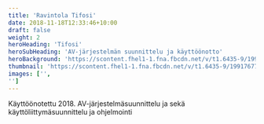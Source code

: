 ```yaml
---
title: 'Ravintola Tifosi'
date: 2018-11-18T12:33:46+10:00
draft: false
weight: 2
heroHeading: 'Tifosi'
heroSubHeading: 'AV-järjestelmän suunnittelu ja käyttöönotto'
heroBackground: 'https://scontent.fhel1-1.fna.fbcdn.net/v/t1.6435-9/199176771_2819732015004417_8070255049205097500_n.jpg?_nc_cat=103&ccb=1-5&_nc_sid=e3f864&_nc_ohc=1G6sgiUKI1gAX_9Y7Iv&tn=_2gaip4-cumhITVA&_nc_ht=scontent.fhel1-1.fna&oh=d007203dd45a8d2137aedd25a13df692&oe=61C0CFA6'
thumbnail: 'https://scontent.fhel1-1.fna.fbcdn.net/v/t1.6435-9/199176771_2819732015004417_8070255049205097500_n.jpg?_nc_cat=103&ccb=1-5&_nc_sid=e3f864&_nc_ohc=1G6sgiUKI1gAX_9Y7Iv&tn=_2gaip4-cumhITVA&_nc_ht=scontent.fhel1-1.fna&oh=d007203dd45a8d2137aedd25a13df692&oe=61C0CFA6'
images: ['', 
'']
---
```


Käyttöönotettu 2018. AV-järjestelmäsuunnittelu ja sekä käyttöliittymäsuunnittelu ja ohjelmointi
